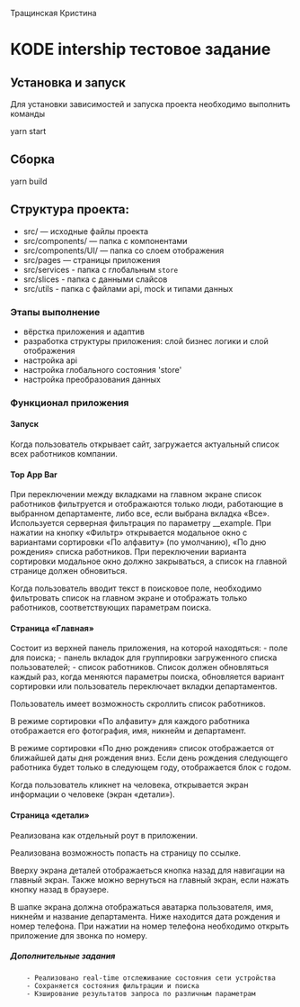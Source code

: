 Тращинская Кристина

# KODE intership тестовое задание

## Установка и запуск

Для установки зависимостей и запуска проекта необходимо выполнить команды



yarn start


## Сборка


yarn build


## Структура проекта:

-   src/ — исходные файлы проекта
-   src/components/ — папка с компонентами
-   src/components/UI/ — папка со слоем отображения
-   src/pages — страницы приложения
-   src/services - папка с глобальным `store`
-   src/slices - папка с данными слайсов
-   src/utils - папка с файлами api, mock и типами данных

### Этапы выполнение

-   вёрстка приложения и адаптив
-   разработка структуры приложения: слой бизнес логики и слой отображения
-   настройка api
-   настройка глобального состояния 'store'
-   настройка преобразования данных

### Функционал приложения


#### Запуск
Когда пользователь открывает сайт, загружается актуальный список всех работников компании.


#### Top App Bar
При переключении между вкладками на главном экране список работников фильтруется и отображаются только люди, работающие в выбранном департаменте, либо все, если выбрана вкладка «Все». Используется серверная фильтрация по параметру __example.
При нажатии на кнопку «Фильтр» открывается модальное окно с вариантами сортировки «По алфавиту» (по умолчанию), «По дню рождения» списка работников. При переключении варианта сортировки модальное окно должно закрываться, а список на главной странице должен обновиться.

Когда пользователь вводит текст в поисковое поле, необходимо фильтровать список на главном экране и отображать только работников, соответствующих параметрам поиска.


#### Страница «Главная»
Состоит из верхней панель приложения, на которой находяться:
    - поле для поиска;
    - панель вкладок для группировки загруженного списка пользователей;
    - список работников.
Список должен обновляться каждый раз, когда меняются параметры поиска, обновляется вариант сортировки или пользователь переключает вкладки департаментов.

Пользователь имеет возможность скроллить список работников.

В режиме сортировки «По алфавиту» для каждого работника отображается его фотография, имя, никнейм и департамент.

В режиме сортировки «По дню рождения» список отображается от ближайшей даты дня рождения вниз. Если день рождения следующего работника будет только в следующем году, отображается блок с годом.

Когда пользователь кликнет на человека, открывается экран информации о человеке (экран «детали»).


#### Страница «детали»
Реализована как отдельный роут в приложении.

Реализована возможность попасть на страницу по ссылке.

Вверху экрана деталей отображаеться кнопка назад для навигации на главный экран. Также можно вернуться на главный экран, если нажать кнопку назад в браузере.

В шапке экрана должна отображаться аватарка пользователя, имя, никнейм и название департамента. Ниже находится дата рождения и номер телефона. При нажатии на номер телефона необходимо открыть приложение для звонка по номеру.



##### Дополнительные задания
        - Реализовано real-time отслеживание состояния сети устройства
        - Сохраняется состояния фильтрации и поиска
        - Кэширование результатов запроса по различным параметрам


